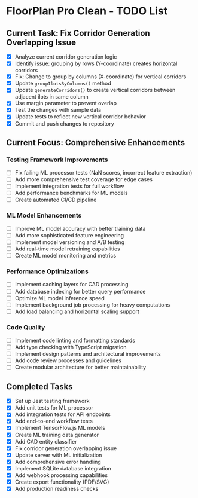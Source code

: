 # FloorPlan Pro Clean - TODO List

## Current Task: Fix Corridor Generation Overlapping Issue

- [x] Analyze current corridor generation logic
- [x] Identify issue: grouping by rows (Y-coordinate) creates horizontal corridors
- [x] Fix: Change to group by columns (X-coordinate) for vertical corridors
- [x] Update `groupIlotsByColumns()` method
- [x] Update `generateCorridors()` to create vertical corridors between adjacent ilots in same column
- [x] Use margin parameter to prevent overlap
- [x] Test the changes with sample data
- [x] Update tests to reflect new vertical corridor behavior
- [x] Commit and push changes to repository

## Current Focus: Comprehensive Enhancements

### Testing Framework Improvements

- [ ] Fix failing ML processor tests (NaN scores, incorrect feature extraction)
- [ ] Add more comprehensive test coverage for edge cases
- [ ] Implement integration tests for full workflow
- [ ] Add performance benchmarks for ML models
- [ ] Create automated CI/CD pipeline

### ML Model Enhancements

- [ ] Improve ML model accuracy with better training data
- [ ] Add more sophisticated feature engineering
- [ ] Implement model versioning and A/B testing
- [ ] Add real-time model retraining capabilities
- [ ] Create ML model monitoring and metrics

### Performance Optimizations

- [ ] Implement caching layers for CAD processing
- [ ] Add database indexing for better query performance
- [ ] Optimize ML model inference speed
- [ ] Implement background job processing for heavy computations
- [ ] Add load balancing and horizontal scaling support

### Code Quality

- [ ] Implement code linting and formatting standards
- [ ] Add type checking with TypeScript migration
- [ ] Implement design patterns and architectural improvements
- [ ] Add code review processes and guidelines
- [ ] Create modular architecture for better maintainability

## Completed Tasks

- [x] Set up Jest testing framework
- [x] Add unit tests for ML processor
- [x] Add integration tests for API endpoints
- [x] Add end-to-end workflow tests
- [x] Implement TensorFlow.js ML models
- [x] Create ML training data generator
- [x] Add CAD entity classifier
- [x] Fix corridor generation overlapping issue
- [x] Update server with ML initialization
- [x] Add comprehensive error handling
- [x] Implement SQLite database integration
- [x] Add webhook processing capabilities
- [x] Create export functionality (PDF/SVG)
- [x] Add production readiness checks
